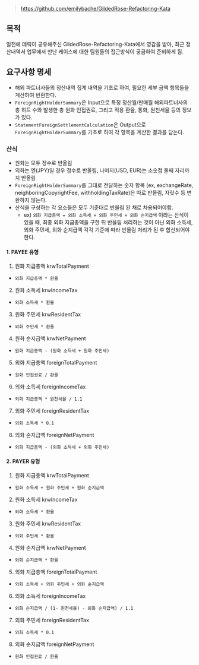 > https://github.com/emilybache/GildedRose-Refactoring-Kata

## 목적
일전에 데릭이 공유해주신 GildedRose-Refactoring-Kata에서 영감을 받아, 최근 정산내역서 업무에서 만난 케이스에 대한 팀원들의 접근방식이 궁금하여 준비하게 됨. 

## 요구사항 명세
- 해외 파트너사들의 정산내역 집계 내역을 기초로 하여, 필요한 세부 금액 항목들을 계산하여 반환한다.
- `ForeignRightHolderSummary`은 Input으로 특정 정산월/판매월 해외파트너사의 총 히트 수와 발생한 총 원화 인접권료, 그리고 적용 환율, 통화, 원천세율 등의 정보가 있다.
- `StatementForeignSettlementCalculation`은 Output으로 `ForeignRightHolderSummary`를 기초로 하여 각 항목을 계산한 결과를 담는다.

### 산식

- 원화는 모두 정수로 반올림
- 외화는 엔(JPY)일 경우 정수로 반올림, 나머지(USD, EUR)는 소숫점 둘째 자리까지 반올림
- `ForeignRightHolderSummary`를 그대로 전달하는 숫자 항목 (ex, exchangeRate, neighboringCopyrightFee, withholdingTaxRate)은 따로 반올림, 자릿수 등 변환하지 않는다.
- 산식을 구성하는 각 요소들은 모두 기준대로 반올림 된 채로 차용되어야함.
  - ex) `외화 지급총액 = 외화 소득세 + 외화 주민세 + 외화 순지급액` 이라는 산식이 있을 때, 최종 외화 지급총액을 구한 뒤 반올림 처리하는 것이 아닌 외화 소득세, 외화 주민세, 외화 순지급액 각각 기준에 따라 반올림 처리가 된 후 합산되어야 한다.

#### 1. PAYEE 유형

1. 원화 지급총액 krwTotalPayment
  - `외화 지급총액 * 환율`
2. 원화 소득세 krwIncomeTax
  - `외화 소득세 * 환율`
3. 원화 주민세 krwResidentTax
  - `외화 주민세 * 환율`
4. 원화 순지급액 krwNetPayment
  - `원화 지급총액 - (원화 소득세 + 원화 주민세)`
5. 외화 지급총액 foreignTotalPayment
  - `원화 인접권료 / 환율`
6. 외화 소득세 foreignIncomeTax
  - `외화 지급총액 * 원천세율 / 1.1`
7. 외화 주민세 foreignResidentTax
  - `외화 소득세 * 0.1`
8. 외화 순지급액 foreignNetPayment
  - `외화 지급총액 - (외화 소득세 + 외화 주민세)`

#### 2. PAYER 유형

1. 원화 지급총액 krwTotalPayment
  - `원화 소득세 + 원화 주민세 + 원화 순지급액`
2. 원화 소득세 krwIncomeTax
  - `외화 소득세 * 환율`
3. 원화 주민세 krwResidentTax
  - `외화 주민세 * 환율`
4. 원화 순지급액 krwNetPayment
  - `외화 순지급액 * 환율`
5. 외화 지급총액 foreignTotalPayment
  - `외화 소득세 + 외화 주민세 + 외화 순지급액`
6. 외화 소득세 foreignIncomeTax
  - `외화 순지급액 / (1- 원천세율) - 외화 순지급액) / 1.1`
7. 외화 주민세 foreignResidentTax
  - `외화 소득세 * 0.1`
8. 외화 순지급액 foreignNetPayment
  - `원화 인접권료 / 환율`
